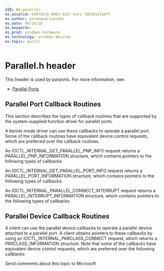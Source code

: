 ```yaml
---
UID: NA:parallel
ms.assetid: e507d2c6-0d63-3a57-be51-7db3ba17a47f
ms.author: windowsdriverdev
ms.date: 04/20/18
ms.keywords: 
ms.prod: windows-hardware
ms.technology: windows-devices
ms.topic: portal
---
```


# Parallel.h header





This header is used by parports. For more information, see:

- [Parallel Ports](../_parports/index.md)

## Parallel Port Callback Routines

This section describes the types of callback routines that are supported by the system-supplied function driver for parallel ports.

A kernel-mode driver can use these callbacks to operate a parallel port. Some of the callback routines have equivalent device control requests, which are preferred over the callback routines.

An IOCTL_INTERNAL_GET_PARALLEL_PNP_INFO request returns a PARALLEL_PNP_INFORMATION structure, which contains pointers to the following types of callbacks:

An IOCTL_INTERNAL_GET_PARALLEL_PORT_INFO request returns a PARALLEL_PORT_INFORMATION structure, which contains pointers to the following types of callbacks:

An IOCTL_INTERNAL_PARALLEL_CONNECT_INTERRUPT request returns a PARALLEL_INTERRUPT_INFORMATION structure, which contains pointers to the following types of callbacks:

## Parallel Device Callback Routines


A client can use the parallel device callbacks to operate a parallel device attached to a parallel port. A client obtains pointers to these callbacks by using an IOCTL_INTERNAL_PARCLASS_CONNECT request, which returns a PARCLASS_INFORMATION structure. Note that some of the callbacks have equivalent device control requests, which are preferred over the following callbacks:

Send comments about this topic to Microsoft

